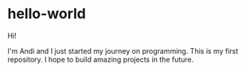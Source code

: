 # hello-world

Hi!

I'm Andi and I just started my journey on programming. This is my first repository.
I hope to build amazing projects in the future.
